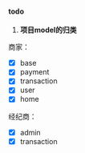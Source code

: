 #### **todo**

1. **项目model的归类**

商家：

- [x] base
- [x] payment
- [x] transaction
- [x] user
- [x] home

经纪商：

- [x] admin
- [x] transaction